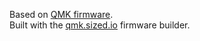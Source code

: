 Based on [QMK firmware](https://github.com/qmk/qmk_firmware/tree/master/keyboards/s60_x).  
Built with the [qmk.sized.io](http://qmk.sized.io/) firmware builder.
